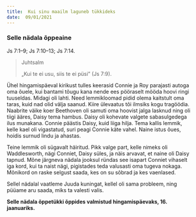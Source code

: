 ```yaml
---
title:  Kui sinu maailm laguneb tükkideks  
date:  09/01/2021  
---
```


### Selle nädala õppeaine

Js 7:1–9; Js 7:10–13; Js 7:14.

> <p>Juhtsalm</p>
> „Kui te ei usu, siis te ei püsi” (Js 7:9).

Ühel hingamispäeval kirikust tulles keerasid Connie ja Roy parajasti autoga oma õuele, kui bantami tõugu kana nende ees pööraselt mööda hoovi ringi tuuseldas. Midagi oli lahti. Need lemmikloomad pidid olema kaitstult oma taras, kuid nad olid välja saanud. Kiire ülevaatus tõi ilmsiks kogu tragöödia. Naabrite väike koer Beethoven oli samuti oma hoovist jalga lasknud ning oli tiigi ääres, Daisy tema hambus. Daisy oli kohevate valgete sabasulgedega ilus munakana. Connie päästis Daisy, kuid liiga hilja. Tema kallis lemmik, kelle kael oli vigastatud, suri peagi Connie käte vahel. Naine istus õues, hoidis surnud lindu ja ahastas.

Teine lemmik oli sügavalt häiritud. Pikk valge part, kelle nimeks oli Waddlesworth, nägi Conniet, Daisy süles, ja näis arvavat, et naine oli Daisy tapnud. Mõne järgneva nädala jooksul ründas see isapart Conniet vihaselt iga kord, kui ta naist nägi, pigistades teda valusasti oma tugeva nokaga. Mõnikord on raske selgust saada, kes on su sõbrad ja kes vaenlased.

Sellel nädalal vaatleme Juuda kuningat, kellel oli sama probleem, ning püüame aru saada, miks ta valesti valis.

__Selle nädala õppetükki õppides valmistud hingamispäevaks, 16. jaanuariks.__